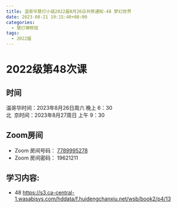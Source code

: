 ```yaml
---
title: 温哥华慧灯小组2022届8月26日共修通知-48 梦幻世界
date: 2023-08-21 19:15:40+08:00
categories:
  - 慧灯禅修班
tags:
  - 2022届
---
```

# 2022级第48次课

## 时间

温哥华时间：2023年8月26日周六 晚上 6：30\
北  京时间：2023年8月27周日 上午 9：30

## Zoom房间

* Zoom 房间号码： [7789995278](https://us02web.zoom.us/j/7789995278?pwd=VjZmbWJFY2k2K0E5RVB2cTNIQmhqUT09)
* Zoom 房间密码： 19621211

## 学习内容:

* 48 [](https://huidengchanxiu.net/docs/book2/12)[](https://huidengchanxiu.net/docs/book2/13/)<https://s3.ca-central-1.wasabisys.com/hddata/f.huidengchanxiu.net/wsb/book2/p4/13>